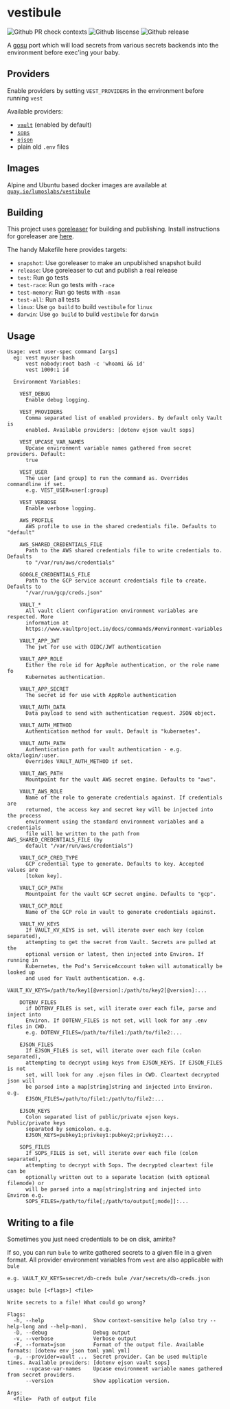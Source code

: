 # vestibule

![Github PR check contexts](https://img.shields.io/github/status/contexts/pulls/lumoslabs/vestibule/1.svg)
![Github liscense](https://img.shields.io/github/license/lumoslabs/vestibule.svg)
![Github release](https://img.shields.io/github/release-pre/lumoslabs/vestibule.svg)

A [gosu](https://github.com/tianon/gosu) port which will load secrets from various secrets backends into the environment before exec'ing your baby.

## Providers

Enable providers by setting `VEST_PROVIDERS` in the environment before running `vest`

Available providers:

* [`vault`](https://www.vaultproject.io) (enabled by default)
* [`sops`](https://github.com/mozilla/sops)
* [`ejson`](https://github.com/Shopify/ejson)
* plain old `.env` files

## Images

Alpine and Ubuntu based docker images are available at [`quay.io/lumoslabs/vestibule`](https://quay.io/repository/lumoslabs/vestibule?tag=latest&tab=tags)

## Building

This project uses [goreleaser](https://goreleaser.com/) for building and publishing.
Install instructions for goreleaser are [here](https://goreleaser.com/install/).

The handy Makefile here provides targets:

* `snapshot`: Use goreleaser to make an unpublished snapshot build
* `release`: Use goreleaser to cut and publish a real release
* `test`: Run go tests
* `test-race`: Run go tests with `-race`
* `test-memory`: Run go tests with `-msan`
* `test-all`: Run all tests
* `linux`: Use `go build` to build `vestibule` for `linux`
* `darwin`: Use `go build` to build `vestibule` for `darwin`

## Usage

    Usage: vest user-spec command [args]
      eg: vest myuser bash
          vest nobody:root bash -c 'whoami && id'
          vest 1000:1 id

      Environment Variables:
      
        VEST_DEBUG
          Enable debug logging.

        VEST_PROVIDERS
          Comma separated list of enabled providers. By default only Vault is
          enabled. Available providers: [dotenv ejson vault sops]

        VEST_UPCASE_VAR_NAMES
          Upcase environment variable names gathered from secret providers. Default:
          true

        VEST_USER
          The user [and group] to run the command as. Overrides commandline if set.
          e.g. VEST_USER=user[:group]

        VEST_VERBOSE
          Enable verbose logging.

        AWS_PROFILE
          AWS profile to use in the shared credentials file. Defaults to "default"

        AWS_SHARED_CREDENTIALS_FILE
          Path to the AWS shared credentials file to write credentials to. Defaults
          to "/var/run/aws/credentials"

        GOOGLE_CREDENTIALS_FILE
          Path to the GCP service account credentials file to create. Defaults to
          "/var/run/gcp/creds.json"

        VAULT_*
          All vault client configuration environment variables are respected. More
          information at
          https://www.vaultproject.io/docs/commands/#environment-variables

        VAULT_APP_JWT
          The jwt for use with OIDC/JWT authentication

        VAULT_APP_ROLE
          Either the role id for AppRole authentication, or the role name fo
          Kubernetes authentication.

        VAULT_APP_SECRET
          The secret id for use with AppRole authentication

        VAULT_AUTH_DATA
          Data payload to send with authentication request. JSON object.

        VAULT_AUTH_METHOD
          Authentication method for vault. Default is "kubernetes".

        VAULT_AUTH_PATH
          Authentication path for vault authentication - e.g. okta/login/:user.
          Overrides VAULT_AUTH_METHOD if set.

        VAULT_AWS_PATH
          Mountpoint for the vault AWS secret engine. Defaults to "aws".

        VAULT_AWS_ROLE
          Name of the role to generate credentials against. If credentials are
          returned, the access key and secret key will be injected into the process
          environment using the standard environment variables and a credentials
          file will be written to the path from AWS_SHARED_CREDENTIALS_FILE (by
          default "/var/run/aws/credentials")

        VAULT_GCP_CRED_TYPE
          GCP credential type to generate. Defaults to key. Accepted values are
          [token key].

        VAULT_GCP_PATH
          Mountpoint for the vault GCP secret engine. Defaults to "gcp".

        VAULT_GCP_ROLE
          Name of the GCP role in vault to generate credentials against.

        VAULT_KV_KEYS
          If VAULT_KV_KEYS is set, will iterate over each key (colon separated),
          attempting to get the secret from Vault. Secrets are pulled at the
          optional version or latest, then injected into Environ. If running in
          Kubernetes, the Pod's ServiceAccount token will automatically be looked up
          and used for Vault authentication. e.g.
          VAULT_KV_KEYS=/path/to/key1[@version]:/path/to/key2[@version]:...

        DOTENV_FILES
          if DOTENV_FILES is set, will iterate over each file, parse and inject into
          Environ. If DOTENV_FILES is not set, will look for any .env files in CWD.
          e.g. DOTENV_FILES=/path/to/file1:/path/to/file2:...

        EJSON_FILES
          If EJSON_FILES is set, will iterate over each file (colon separated),
          attempting to decrypt using keys from EJSON_KEYS. If EJSON_FILES is not
          set, will look for any .ejson files in CWD. Cleartext decrypted json will
          be parsed into a map[string]string and injected into Environ. e.g.
          EJSON_FILES=/path/to/file1:/path/to/file2:...

        EJSON_KEYS
          Colon separated list of public/private ejson keys. Public/private keys
          separated by semicolon. e.g.
          EJSON_KEYS=pubkey1;privkey1:pubkey2;privkey2:...

        SOPS_FILES
          If SOPS_FILES is set, will iterate over each file (colon separated),
          attempting to decrypt with Sops. The decrypted cleartext file can be
          optionally written out to a separate location (with optional filemode) or
          will be parsed into a map[string]string and injected into Environ e.g.
          SOPS_FILES=/path/to/file[;/path/to/output[;mode]]:...

## Writing to a file

Sometimes you just need credentials to be on disk, amirite?

If so, you can run `bule` to write gathered secrets to a given file in a given format.
All provider environment variables from `vest` are also applicable with `bule`

    e.g. VAULT_KV_KEYS=secret/db-creds bule /var/secrets/db-creds.json

    usage: bule [<flags>] <file>

    Write secrets to a file! What could go wrong?

    Flags:
      -h, --help                Show context-sensitive help (also try --help-long and --help-man).
      -D, --debug               Debug output
      -v, --verbose             Verbose output
      -F, --format=json         Format of the output file. Available formats: [dotenv env json toml yaml yml]
      -p, --provider=vault ...  Secret provider. Can be used multiple times. Available providers: [dotenv ejson vault sops]
          --upcase-var-names    Upcase environment variable names gathered from secret providers.
          --version             Show application version.

    Args:
      <file>  Path of output file
